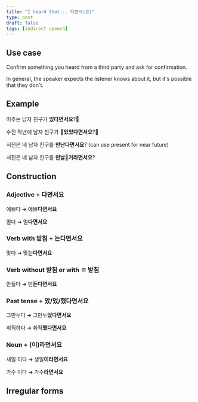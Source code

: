 ```yaml
---
title: "I heard that... 다면서(요)"
type: post
draft: false
tags: [indirect speech]
---
```


## Use case

Confirm something you heard from a third party and ask for confirmation.

In general, the speaker expects the listener knows about it, but it's possible that they don't.

## Example

미주는 남자 친구가 **있다면서요**?

수진 작년에 남자 친구가 **있었다면서요**?

서진은 네 남자 친구를 **만난다면서요**? (can use present for near future)

서진은 네 남자 친구를 **만날거라면서요**?   

## Construction

### Adjective + 다면서요

예쁘다 ➔ 예쁘**다면서요**

멀다 ➔ 멀**다면서요**

### Verb with 받침 + 는다면서요

맞다 ➔ 맞**는다면서요**

### Verb without 받침 or with ㄹ 받침

만들다 ➔ 만**든다면서요**

### Past tense + 았/었/했다면서요

그만두다 ➔ 그만두**었다면서요**

취직하다 ➔ 취직**했다면서요**

### Noun + (이)라면서요

새일 이다 ➔ 생일**이라면서요**

가수 이다 ➔ 가수**라면서요**

## Irregular forms
